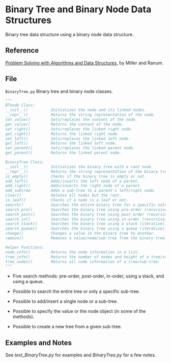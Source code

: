 # Binary Tree and Binary Node Data Structures

Binary tree data structure using a binary node data structure.

## Reference

[Problem Solving with Algorithms and Data Structures](https://runestone.academy/runestone/books/published/pythonds/index.html), by Miller and Ranum.

## File

`BinaryTree.py` Binary tree and binary node classes.

```python
"""
BTnode Class:
__init__()          Initializes the node and its linked nodes.
__repr__()          Returns the string representation of the node.
set_value()         Sets/replaces the content of the node.
get_value()         Returns the content of the node.
set_right()         Sets/replaces the linked right node.
get_right()         Returns the linked right node.
set_left()          Sets/replaces the linked left node.
get_left()          Returns the linked left node.
set_parent()        Sets/replaces the linked parent node.
get_parent()        Returns the linked parent node.

BinaryTree Class:
__init__()          Initializes the binary tree with a root node.
__repr__()          Returns the string representation of the binary tree.
is_empty()          Checks if the binary tree is empty or not.
add_left()          Adds/inserts the left node of a parent.
add_right()         Adds/inserts the right node of a parent.
add_subtree         Adds a sub-tree to a parent's left/right node.
clear()             Deletes all nodes but the root.
is_leaf()           Checks if a node is a leaf or not.
search()            Searches the entire binary tree for a specific value.
search_pre()        Searches the binary tree using pre-order (recursive).
search_post()       Searches the binary tree using post-order (recursive).
search_in()         Searches the binary tree using in-order (recursive).
search_stack()      Searches the binary tree using a stack (iterative).
search_queue()      Searches the binary tree using a queue (iterative).
change()            Changes a value in the binary tree to another.
remove()            Removes a value/node/sub-tree from the binary tree.

Helper Functions:
node_info()         Returns the node information in a list.
tree_info()         Returns the number of nodes and height of a tree/sub-tree.
tree_nodes()        Returns all node information of a tree/sub-tree.
"""
```

- Five search methods: pre-order, post-order, in-order, using a stack, and
  using a queue.

- Possible to search the entire tree or only a specific sub-tree.

- Possible to add/insert a single node or a sub-tree.

- Possible to specify the value or the node object (in some of the methods).

- Possible to create a new tree from a given sub-tree.

## Examples and Notes

See *test_BinaryTree.py* for examples and *BinaryTree.py* for a few notes.
